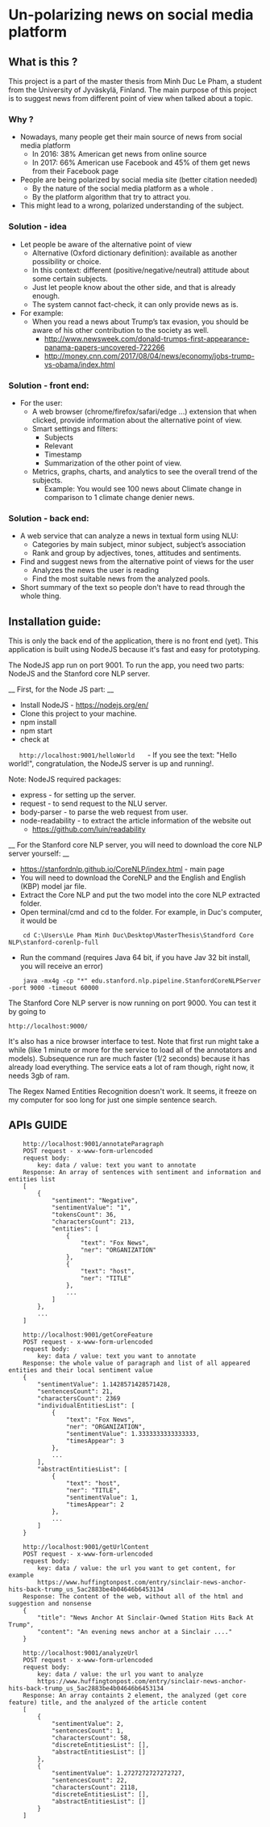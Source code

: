 # Un-polarizing news on social media platform
## What is this ?
This project is a part of the master thesis from Minh Duc Le Pham, a student from the University of Jyväskylä, Finland.
The main purpose of this project is to suggest news from different point of view when talked about a topic.

### Why ?
- Nowadays, many people get their main source of news from social media platform
    - In 2016: 38% American get news from online source
    - In 2017: 66% American use Facebook and 45% of them get news from their Facebook page
- People are being polarized by social media site (better citation needed)
    - By the nature of the social media platform as a whole .
    - By the platform algorithm that try to attract you.
- This might lead to a wrong, polarized understanding of the subject.

### Solution - idea
- Let people be aware of the alternative point of view
    - Alternative (Oxford dictionary definition): available as another possibility or choice.
    - In this context: different (positive/negative/neutral) attitude about some certain subjects.
    - Just let people know about the other side, and that is already enough.
    - The system cannot fact-check, it can only provide news as is.
- For example:
    - When you read a news about Trump’s tax evasion, you should be aware of his other contribution to the society as well.
        - http://www.newsweek.com/donald-trumps-first-appearance-panama-papers-uncovered-722266
        - http://money.cnn.com/2017/08/04/news/economy/jobs-trump-vs-obama/index.html
### Solution - front end:
- For the user:
    - A web browser (chrome/firefox/safari/edge ...) extension that when clicked, provide information about the alternative point of view.
    - Smart settings and filters:
        - Subjects
        - Relevant
        - Timestamp
        - Summarization of the other point of view.
    - Metrics, graphs, charts, and analytics to see the overall trend of the subjects.
        - Example: You would see 100 news about Climate change in comparison to 1 climate change denier news.
### Solution - back end:
- A web service that can analyze a news in textual form using NLU:
    - Categories by main subject, minor subject, subject’s association 
    - Rank and group by adjectives, tones, attitudes and sentiments.
- Find and suggest news from the alternative point of views for the user
    - Analyzes the news the user is reading
    - Find the most suitable news from the analyzed pools.
- Short summary of the text so people don't have to read through the whole thing.

## Installation guide:
This is only the back end of the application, there is no front end (yet). This application is built using NodeJS because it's fast and easy for prototyping.

The NodeJS app run on port 9001. To run the app, you need two parts: NodeJS and the Stanford core NLP server.

__ First, for the Node JS part: __
- Install NodeJS - https://nodejs.org/en/
- Clone this project to your machine.
- npm install
- npm start
- check at 

```    http://localhost:9001/helloWorld    ```
    - If you see the text: "Hello world!", congratulation, the NodeJS server is up and running!.

Note: NodeJS required packages:
- express - for setting up the server.
- request - to send request to the NLU server.
- body-parser - to parse the web request from user.
- node-readability - to extract the article information of the website out
    - https://github.com/luin/readability


__ For the Stanford core NLP server, you will need to download the core NLP server yourself: __
- https://stanfordnlp.github.io/CoreNLP/index.html - main page
- You will need to download the CoreNLP and the English and English (KBP) model jar file.
- Extract the Core NLP and put the two model into the core NLP extracted folder.
- Open terminal/cmd and cd to the folder. For example, in Duc's computer, it would be

```    cd C:\Users\Le Pham Minh Duc\Desktop\MasterThesis\Standford Core NLP\stanford-corenlp-full```
- Run the command (requires Java 64 bit, if you have Jav 32 bit install, you will receive an error)

```    java -mx4g -cp "*" edu.stanford.nlp.pipeline.StanfordCoreNLPServer -port 9000 -timeout 60000```

The Stanford Core NLP server is now running on port 9000. You can test it by going to 
    
```http://localhost:9000/```

It's also has a nice browser interface to test. Note that first run might take a while (like 1 minute or more for the service to load all of the annotators and models). Subsequence run are much faster (1/2 seconds) because it has already load everything. The service eats a lot of ram though, right now, it needs 3gb of ram.

The Regex Named Entities Recognition doesn't work. It seems, it freeze on my computer for soo long for just one simple sentence search.

## APIs GUIDE

```
    http://localhost:9001/annotateParagraph
    POST request - x-www-form-urlencoded
    request body:
        key: data / value: text you want to annotate
    Response: An array of sentences with sentiment and information and entities list
    [
        {
            "sentiment": "Negative",
            "sentimentValue": "1",
            "tokensCount": 36,
            "charactersCount": 213,
            "entities": [
                {
                    "text": "Fox News",
                    "ner": "ORGANIZATION"
                },
                {
                    "text": "host",
                    "ner": "TITLE"
                },
                ...
            ]
        }, 
        ... 
    ]
```

```
    http://localhost:9001/getCoreFeature
    POST request - x-www-form-urlencoded
    request body:
        key: data / value: text you want to annotate
    Response: the whole value of paragraph and list of all appeared entities and their local sentiment value
    {
        "sentimentValue": 1.1428571428571428,
        "sentencesCount": 21,
        "charactersCount": 2369
        "individualEntitiesList": [
            {
                "text": "Fox News",
                "ner": "ORGANIZATION",
                "sentimentValue": 1.3333333333333333,
                "timesAppear": 3
            },
            ...
        ],
        "abstractEntitiesList": [
            {
                "text": "host",
                "ner": "TITLE",
                "sentimentValue": 1,
                "timesAppear": 2
            },
            ...
        ]
    }
```

```
    http://localhost:9001/getUrlContent
    POST request - x-www-form-urlencoded
    request body:
        key: data / value: the url you want to get content, for example
        https://www.huffingtonpost.com/entry/sinclair-news-anchor-hits-back-trump_us_5ac2883be4b04646b6453134
    Response: The content of the web, without all of the html and suggestion and nonsense
    {
        "title": "News Anchor At Sinclair-Owned Station Hits Back At Trump",
        "content": "An evening news anchor at a Sinclair ...."
    }
```

```
    http://localhost:9001/analyzeUrl
    POST request - x-www-form-urlencoded
    request body:
        key: data / value: the url you want to analyze
        https://www.huffingtonpost.com/entry/sinclair-news-anchor-hits-back-trump_us_5ac2883be4b04646b6453134
    Response: An array containts 2 element, the analyzed (get core feature) title, and the analyzed of the article content
    [
        {
            "sentimentValue": 2,
            "sentencesCount": 1,
            "charactersCount": 58,
            "discreteEntitiesList": [],
            "abstractEntitiesList": []
        },
        {
            "sentimentValue": 1.2727272727272727,
            "sentencesCount": 22,
            "charactersCount": 2118,
            "discreteEntitiesList": [],
            "abstractEntitiesList": []
        }
    ]   
        
```